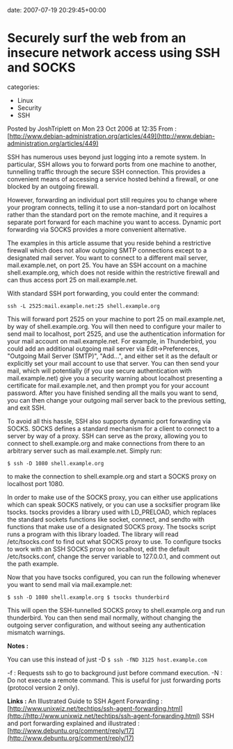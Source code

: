 


date: 2007-07-19 20:29:45+00:00


# Securely surf the web from an insecure network access using SSH and SOCKS

categories:
- Linux
- Security
- SSH


Posted by JoshTriplett on Mon 23 Oct 2006 at 12:35
From : [http://www.debian-administration.org/articles/449](http://www.debian-administration.org/articles/449)

SSH has numerous uses beyond just logging into a remote system. In particular, SSH allows you to forward ports from one machine to another, tunnelling traffic through the secure SSH connection. This provides a convenient means of accessing a service hosted behind a firewall, or one blocked by an outgoing firewall.



However, forwarding an individual port still requires you to change where your program connects, telling it to use a non-standard port on localhost rather than the standard port on the remote machine, and it requires a separate port forward for each machine you want to access. Dynamic port forwarding via SOCKS provides a more convenient alternative.

The examples in this article assume that you reside behind a restrictive firewall which does not allow outgoing SMTP connections except to a designated mail server. You want to connect to a different mail server, mail.example.net, on port 25. You have an SSH account on a machine shell.example.org, which does not reside within the restrictive firewall and can thus access port 25 on mail.example.net.

With standard SSH port forwarding, you could enter the command:

`ssh -L 2525:mail.example.net:25 shell.example.org`

This will forward port 2525 on your machine to port 25 on mail.example.net, by way of shell.example.org. You will then need to configure your mailer to send mail to localhost, port 2525, and use the authentication information for your mail account on mail.example.net. For example, in Thunderbird, you could add an additional outgoing mail server via Edit->Preferences, "Outgoing Mail Server (SMTP)", "Add...", and either set it as the default or explicitly set your mail account to use that server. You can then send your mail, which will potentially (if you use secure authentication with mail.example.net) give you a security warning about localhost presenting a certificate for mail.example.net, and then prompt you for your account password. After you have finished sending all the mails you want to send, you can then change your outgoing mail server back to the previous setting, and exit SSH.

To avoid all this hassle, SSH also supports dynamic port forwarding via SOCKS. SOCKS defines a standard mechanism for a client to connect to a server by way of a proxy. SSH can serve as the proxy, allowing you to connect to shell.example.org and make connections from there to an arbitrary server such as mail.example.net. Simply run:

`$ ssh -D 1080 shell.example.org`

to make the connection to shell.example.org and start a SOCKS proxy on localhost port 1080.

In order to make use of the SOCKS proxy, you can either use applications which can speak SOCKS natively, or you can use a socksifier program like tsocks. tsocks provides a library used with LD_PRELOAD, which replaces the standard sockets functions like socket, connect, and sendto with functions that make use of a designated SOCKS proxy. The tsocks script runs a program with this library loaded. The library will read /etc/tsocks.conf to find out what SOCKS proxy to use. To configure tsocks to work with an SSH SOCKS proxy on localhost, edit the default /etc/tsocks.conf, change the server variable to 127.0.0.1, and comment out the path example.

Now that you have tsocks configured, you can run the following whenever you want to send mail via mail.example.net:

`$ ssh -D 1080 shell.example.org
$ tsocks thunderbird`

This will open the SSH-tunnelled SOCKS proxy to shell.example.org and run thunderbird. You can then send mail normally, without changing the outgoing server configuration, and without seeing any authentication mismatch warnings.

**Notes :**

You can use this instead of just -D
`$ ssh -fND 3125 host.example.com`

-f : Requests ssh to go to background just before command execution.
-N : Do not execute a remote command. This is useful for just forwarding ports (protocol version 2 only).

**Links :**
 An Illustrated Guide to SSH Agent Forwarding : [http://www.unixwiz.net/techtips/ssh-agent-forwarding.html](http://http://www.unixwiz.net/techtips/ssh-agent-forwarding.html)
SSH and port forwarding explained and illustrated : [http://www.debuntu.org/comment/reply/17](http://www.debuntu.org/comment/reply/17)
